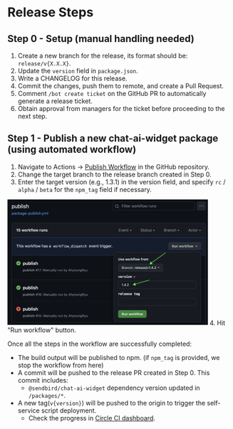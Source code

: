 # Release Steps

## Step 0 - Setup (manual handling needed)
1. Create a new branch for the release, its format should be: `release/v{X.X.X}`.
2. Update the `version` field in `package.json`.
3. Write a CHANGELOG for this release.
4. Commit the changes, push them to remote, and create a Pull Request.
5. Comment `/bot create ticket` on the GitHub PR to automatically generate a release ticket.
6. Obtain approval from managers for the ticket before proceeding to the next step.

## Step 1 - Publish a new chat-ai-widget package (using automated workflow)
1. Navigate to Actions -> [Publish Workflow](./.github/workflows/package-publish.yml) in the GitHub repository.
2. Change the target branch to the release branch created in Step 0.
3. Enter the target version (e.g., 1.3.1) in the version field, and specify `rc` / `alpha` / `beta` for the `npm_tag` field if necessary.
<img width="450px" alt="workflow-guide" src="screenshot/workflow-guide.png">
4. Hit "Run workflow" button.

Once all the steps in the workflow are successfully completed:
   - The build output will be published to npm. (if `npm_tag` is provided, we stop the workflow from here)
   - A commit will be pushed to the release PR created in Step 0. This commit includes:
     - `@sendbird/chat-ai-widget` dependency version updated in `/packages/*`.
   - A new tag(`v{version}`) will be pushed to the origin to trigger the self-service script deployment.
     -  Check the progress in [Circle CI dashboard](https://app.circleci.com/pipelines/github/sendbird/chat-ai-widget).
